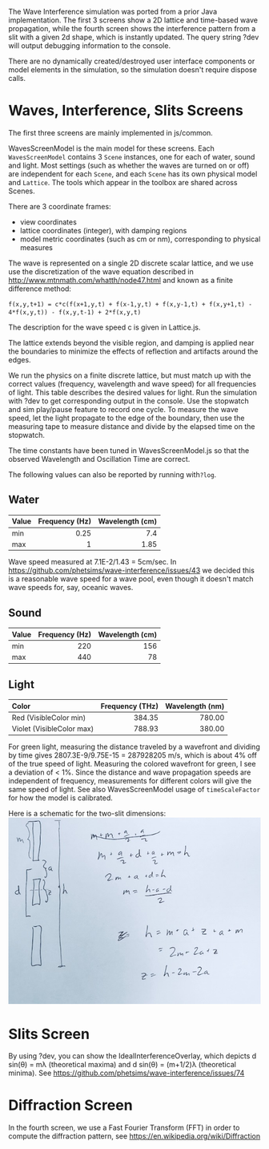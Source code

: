 The Wave Interference simulation was ported from a prior Java implementation.  The first 3 screens show a 2D lattice and
time-based wave propagation, while the fourth screen shows the interference pattern from a slit with a given 2d shape,
which is instantly updated.  The query string ?dev will output debugging information to the console.

There are no dynamically created/destroyed user interface components or model elements in the simulation, so the
simulation doesn't require dispose calls.

# Waves, Interference, Slits Screens

The first three screens are mainly implemented in js/common.  

WavesScreenModel is the main model for these screens.  Each `WavesScreenModel` contains 3 `Scene` instances, one for 
each of water, sound and light.  Most settings (such as whether the waves are turned on or off) are independent for each
`Scene`, and each `Scene` has its own physical model and `Lattice`.  The tools which appear in the toolbox are shared
across Scenes. 

There are 3 coordinate frames:
* view coordinates
* lattice coordinates (integer), with damping regions
* model metric coordinates (such as cm or nm), corresponding to physical measures

The wave is represented on a single 2D discrete scalar lattice, and we use use the discretization of the wave equation described in
http://www.mtnmath.com/whatth/node47.html and known as a finite difference method:

```
f(x,y,t+1) = c*c(f(x+1,y,t) + f(x-1,y,t) + f(x,y-1,t) + f(x,y+1,t) - 4*f(x,y,t)) - f(x,y,t-1) + 2*f(x,y,t)
```
The description for the wave speed c is given in Lattice.js.

The lattice extends beyond the visible region, and damping is applied near the boundaries to minimize the effects of
reflection and artifacts around the edges.

We run the physics on a finite discrete lattice, but must match up with the correct values (frequency, wavelength and
wave speed) for all frequencies of light.  This table describes the desired values for light.  Run the simulation with
?dev to get corresponding output in the console.  Use the stopwatch and sim play/pause feature to record one cycle.  To
measure the wave speed, let the light propagate to the edge of the boundary, then use the measuring tape to measure 
distance and divide by the elapsed time on the stopwatch.

The time constants have been tuned in WavesScreenModel.js so that the observed Wavelength and Oscillation Time are 
correct.

The following values can also be reported by running with`?log`.

## Water
| Value | Frequency (Hz) | Wavelength (cm) |
| :--- | ---: | ---: |
| min | 0.25 | 7.4 |
| max | 1 | 1.85 |

Wave speed measured at 7.1E-2/1.43 = 5cm/sec.  In https://github.com/phetsims/wave-interference/issues/43 we decided this
is a reasonable wave speed for a wave pool, even though it doesn't match wave speeds for, say, oceanic waves.

## Sound
| Value | Frequency (Hz) | Wavelength (cm) |
| :--- | ---: | ---: |
| min | 220 | 156 |
| max | 440 | 78 |

## Light
| Color | Frequency (THz) | Wavelength (nm) | 
| :--- | ---: | ---: | 
| Red (VisibleColor min) | 384.35 | 780.00 | 
| Violet (VisibleColor max) | 788.93 | 380.00 | 

For green light, measuring the distance traveled by a wavefront and dividing by time gives 2807.3E-9/9.75E-15 = 287928205 m/s,
which is about 4% off of the true speed of light.  Measuring the colored wavefront for green, I see a deviation of < 1%.
Since the distance and wave propagation speeds are independent of frequency, measurements for different colors will
give the same speed of light.  See also WavesScreenModel usage of `timeScaleFactor` for how the model is calibrated.

Here is a schematic for the two-slit dimensions:
![schematic for the two-slit dimensions](images/slitDimensions.jpg?raw=true "Two-Slit Dimensions")

# Slits Screen
By using ?dev, you can show the IdealInterferenceOverlay, which depicts d sin(θ) = mλ (theoretical maxima) and d sin(θ) = (m+1/2)λ (theoretical minima).
See https://github.com/phetsims/wave-interference/issues/74

# Diffraction Screen
In the fourth screen, we use a Fast Fourier Transform (FFT) in order to compute the diffraction pattern, see
https://en.wikipedia.org/wiki/Diffraction